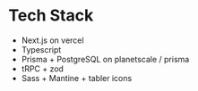 # Tech Stack
* Next.js on vercel
* Typescript
* Prisma + PostgreSQL on planetscale / prisma
* tRPC + zod
* Sass + Mantine + tabler icons 